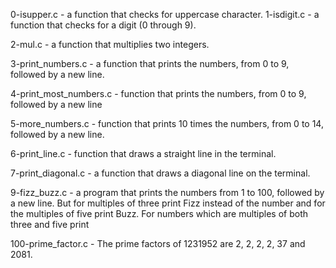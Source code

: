 0-isupper.c - a function that checks for uppercase character.
1-isdigit.c - a function that checks for a digit (0 through 9).

2-mul.c - a function that multiplies two integers.

3-print_numbers.c - a function that prints the numbers, from 0 to 9, followed by a new line.

4-print_most_numbers.c - function that prints the numbers, from 0 to 9, followed by a new line


5-more_numbers.c - function that prints 10 times the numbers, from 0 to 14, followed by a new line.

6-print_line.c - function that draws a straight line in the terminal.

7-print_diagonal.c - a function that draws a diagonal line on the terminal.


9-fizz_buzz.c - a program that prints the numbers from 1 to 100, followed by a new line. But for multiples of three print Fizz instead of the number and for the multiples of five print Buzz. For numbers which are multiples of both three and five print

 100-prime_factor.c - The prime factors of 1231952 are 2, 2, 2, 2, 37 and 2081.
